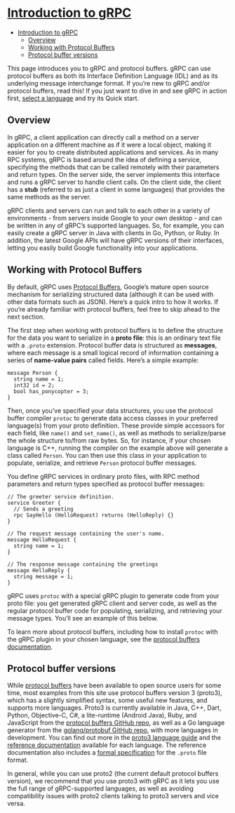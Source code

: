 # [Introduction to gRPC](https://grpc.io/docs/what-is-grpc/introduction/)

- [Introduction to gRPC](#introduction-to-grpc)
  - [Overview](#overview)
  - [Working with Protocol Buffers](#working-with-protocol-buffers)
  - [Protocol buffer versions](#protocol-buffer-versions)

This page introduces you to gRPC and protocol buffers. gRPC can use protocol buffers as both its Interface Definition Language (IDL) and as its underlying message interchange format. If you’re new to gRPC and/or protocol buffers, read this! If you just want to dive in and see gRPC in action first, [select a language](https://grpc.io/docs/languages/) and try its Quick start.

## Overview

In gRPC, a client application can directly call a method on a server application on a different machine as if it were a local object, making it easier for you to create distributed applications and services. As in many RPC systems, gRPC is based around the idea of defining a service, specifying the methods that can be called remotely with their parameters and return types. On the server side, the server implements this interface and runs a gRPC server to handle client calls. On the client side, the client has a **stub** (referred to as just a client in some languages) that provides the same methods as the server.

gRPC clients and servers can run and talk to each other in a variety of environments - from servers inside Google to your own desktop - and can be written in any of gRPC’s supported languages. So, for example, you can easily create a gRPC server in Java with clients in Go, Python, or Ruby. In addition, the latest Google APIs will have gRPC versions of their interfaces, letting you easily build Google functionality into your applications.

## Working with Protocol Buffers

By default, gRPC uses [Protocol Buffers](https://developers.google.com/protocol-buffers/docs/overview), Google’s mature open source mechanism for serializing structured data (although it can be used with other data formats such as JSON). Here’s a quick intro to how it works. If you’re already familiar with protocol buffers, feel free to skip ahead to the next section.

The first step when working with protocol buffers is to define the structure for the data you want to serialize in a **proto file**: this is an ordinary text file with a `.proto` extension. Protocol buffer data is structured as **messages**, where each message is a small logical record of information containing a series of **name-value pairs** called fields. Here’s a simple example:

    message Person {
      string name = 1;
      int32 id = 2;
      bool has_ponycopter = 3;
    }

Then, once you’ve specified your data structures, you use the protocol buffer compiler `protoc` to generate data access classes in your preferred language(s) from your proto definition. These provide simple accessors for each field, like `name()` and `set_name()`, as well as methods to serialize/parse the whole structure to/from raw bytes. So, for instance, if your chosen language is C++, running the compiler on the example above will generate a class called `Person`. You can then use this class in your application to populate, serialize, and retrieve `Person` protocol buffer messages.

You define gRPC services in ordinary proto files, with RPC method parameters and return types specified as protocol buffer messages:

    // The greeter service definition.
    service Greeter {
      // Sends a greeting
      rpc SayHello (HelloRequest) returns (HelloReply) {}
    }
    
    // The request message containing the user's name.
    message HelloRequest {
      string name = 1;
    }
    
    // The response message containing the greetings
    message HelloReply {
      string message = 1;
    }

gRPC uses `protoc` with a special gRPC plugin to generate code from your proto file: you get generated gRPC client and server code, as well as the regular protocol buffer code for populating, serializing, and retrieving your message types. You’ll see an example of this below.

To learn more about protocol buffers, including how to install `protoc` with the gRPC plugin in your chosen language, see the [protocol buffers documentation](https://developers.google.com/protocol-buffers/docs/overview).

## Protocol buffer versions

While [protocol buffers](https://developers.google.com/protocol-buffers/docs/overview) have been available to open source users for some time, most examples from this site use protocol buffers version 3 (proto3), which has a slightly simplified syntax, some useful new features, and supports more languages. Proto3 is currently available in Java, C++, Dart, Python, Objective-C, C#, a lite-runtime (Android Java), Ruby, and JavaScript from the [protocol buffers GitHub repo](https://github.com/google/protobuf/releases), as well as a Go language generator from the [golang/protobuf GitHub repo](https://github.com/golang/protobuf), with more languages in development. You can find out more in the [proto3 language guide](https://developers.google.com/protocol-buffers/docs/proto3) and the [reference documentation](https://developers.google.com/protocol-buffers/docs/reference/overview) available for each language. The reference documentation also includes a [formal specification](https://developers.google.com/protocol-buffers/docs/reference/proto3-spec) for the `.proto` file format.

In general, while you can use proto2 (the current default protocol buffers version), we recommend that you use proto3 with gRPC as it lets you use the full range of gRPC-supported languages, as well as avoiding compatibility issues with proto2 clients talking to proto3 servers and vice versa.
